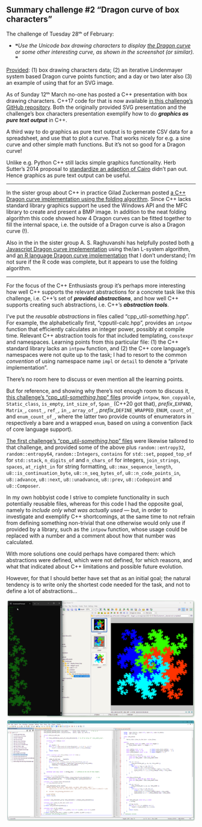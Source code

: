 ## Summary challenge #2 “Dragon curve of box characters”

The challenge of Tuesday 28ᵗʰ of February:

* ❝­*Use the Unicode box drawing characters to display [the Dragon curve](https://en.wikipedia.org/wiki/Dragon_curve) or some other interesting curve, as shown in the screenshot (or similar).*&ZeroWidthSpace;❞

 [Provided](https://github.com/alf-p-steinbach/CPPE-challenge-002---dragon-curve/tree/master/problem): (1) box drawing characters data; (2) an iterative Lindenmayer system based Dragon curve points function; and  a day or two later also (3) an example of using that for an SVG image.

As of Sunday 12ᵗʰ March no-one has posted a C++ presentation with box drawing characters. C++17 code for that is now available [in this challenge’s GitHub repository](https://github.com/alf-p-steinbach/CPPE-challenge-002---dragon-curve/tree/master/code%20C%2B%2B17). Both the originally provided SVG presentation and the challenge’s box characters presentation exemplify how to do ***graphics as pure text output*** in C++.

A third way to do graphics as pure text output is to generate CSV data for a spreadsheet, and use that to plot a curve. That works nicely for e.g. a sine curve and other simple math functions. But it’s not so good for a Dragon curve!

Unlike e.g. Python C++ still lacks simple graphics functionality. Herb Sutter’s 2014 proposal to [standardize an adaption of Cairo](https://www.open-std.org/JTC1/SC22/wg21/docs/papers/2014/n4073.pdf) didn’t pan out. Hence graphics as pure text output can be useful.

---

In the sister group about C++ in practice Gilad Zuckerman posted [a C++ Dragon curve implementation using the folding algorithm](https://www.facebook.com/groups/cppInPracticeQuestions/posts/6188851397802465/). Since C++ lacks standard library graphics support he used the Windows API and the MFC library to create and present a BMP image. In addition to the neat folding algorithm this code showed how 4 Dragon curves can be fitted together to fill the internal space, i.e. the outside of a Dragon curve is also a Dragon curve (!).

Also in the in the sister group A. S. Raghuvanshi has helpfully posted both [a Javascript Dragon curve implementation](https://www.facebook.com/groups/cppInPracticeQuestions/posts/6175938325760439/?comment_id=6176254425728829) using the/an L-system algorithm, and [an R language Dragon curve implementation](https://www.facebook.com/groups/cppInPracticeQuestions/posts/6175938325760439?comment_id=6176257815728490) that I don’t understand; I’m not sure if the R code was complete, but it appears to use the folding algorithm.

---

For the focus of the C++ Enthusiasts group it’s perhaps more interesting how well C++ supports the relevant abstractions for a concrete task like this challenge, i.e. C++’s set of ***provided abstractions***, and how well C++ supports creating such abstractions, i.e. C++’s ***abstraction tools***.

I’ve put the *reusable abstractions* in files called “cpp_util-*something*.hpp”. For example, the alphabetically first, “cpputil-calc.hpp”, provides an `intpow` function that efficiently calculates an integer power, possibly at compile time. Relevant C++ abstraction tools for that included templating, `constexpr` and namespaces. Learning points from this particular file: (1) the C++ standard library lacks an `intpow` function, and (2) the C++ core language’s namespaces were not quite up to the task; I had to resort to the common *convention* of using namespace name `impl` or `detail` to denote a “private implementation”.

There’s no room here to discuss or even mention all the learning points.

But for reference, and showing why there’s not enough room to discuss it, [this challenge’s “cpp_util-*something*.hpp” files](https://github.com/alf-p-steinbach/CPPE-challenge-002---dragon-curve/tree/master/code%20C%2B%2B17) provide `intpow`, `Non_copyable`, `Static_class`, `is_empty`, `int_size_of`, `Span_` (C++20 got that), *prefix*\_`EXPAND`, `Matrix_`, `const_`, `ref_`, `in_`, `array_of_`, *prefix*\_`DEFINE_WRAPPED_ENUM`, `count_of_` and `enum_count_of_`, where the latter two provide counts of enumerators in respectively a bare and a wrapped `enum`, based on using a convention (lack of core language support).

[The first challenge’s “cpp_util-*something*.hpp” files](https://github.com/alf-p-steinbach/CPPE-challenge-001---Display-a-binary-tree/tree/master/code%20C%2B%2B17) were likewise tailored to that challenge, and provided some of the above plus `random::entropy32`, `random::entropy64`, `random::Integers`, `contains` for `std::set`, `popped_top_of` for `std::stack`, `n_digits_of` and `n_chars_of` for integers, `join_strings`, `spaces`, `at_right_in` for string formatting, `u8::max_sequence_length`, `u8::is_continuation_byte`, `u8::n_seq_bytes_of`, `u8::n_code_points_in`, `u8::advance`, `u8::next`, `u8::unadvance`, `u8::prev`, `u8::Codepoint` and `u8::Composer`.

In my own hobbyist code I strive to complete functionality in such potentially reusable files, whereas for this code I had the opposite goal, namely to *include only what was actually used* &mdash; but, in order to investigate and exemplify C++ shortcomings, at the same time to not refrain from defining something non-trivial that one otherwise would only use if provided by a library, such as the `intpow` function, whose usage could be replaced with a number and a comment about how that number was calculated.

With more solutions one could perhaps have compared them: which abstractions were defined, which were not defined, for which reasons, and what that indicated about C++ limitations and possible future evolution.

However, for that I should better have set that as an initial goal; the natural tendency is to write only the shortest code needed for the task, and not to define a lot of abstractions…

<img src="sshot-484.png">
<img src="sshot-486.png">
